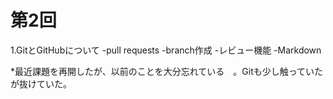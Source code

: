#  第2回

1.GitとGitHubについて
-pull requests
-branch作成
-レビュー機能
-Markdown

*最近課題を再開したが、以前のことを大分忘れている　。Gitも少し触っていたが抜けていた。
